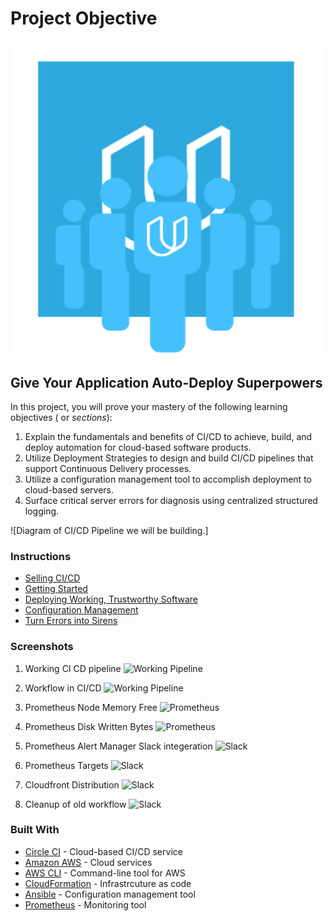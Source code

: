 
# Project Objective
![Project Objectives](udapeople.png)
## Give Your Application Auto-Deploy Superpowers

In this project, you will prove your mastery of the following learning objectives ( or *sections*):

1. Explain the fundamentals and benefits of CI/CD to achieve, build, and deploy automation for cloud-based software products.
2. Utilize Deployment Strategies to design and build CI/CD pipelines that support Continuous Delivery processes.
3. Utilize a configuration management tool to accomplish deployment to cloud-based servers.
4. Surface critical server errors for diagnosis using centralized structured logging.

![Diagram of CI/CD Pipeline we will be building.]

### Instructions

* [Selling CI/CD](instructions/0-selling-cicd.md)
* [Getting Started](instructions/1-getting-started.md)
* [Deploying Working, Trustworthy Software](instructions/2-deploying-trustworthy-code.md)
* [Configuration Management](instructions/3-configuration-management.md)
* [Turn Errors into Sirens](instructions/4-turn-errors-into-sirens.md)

### Screenshots 
1) Working CI CD pipeline
![Working Pipeline](Screenshots/WorkingPipeline.PNG)

2) Workflow in CI/CD 
![Working Pipeline](Screenshots/SCREENSHOT010.PNG)

3) Prometheus Node Memory Free 
![Prometheus](Screenshots/SCREENSHOT011.PNG)

4) Prometheus Disk Written Bytes 
![Prometheus](Screenshots/SCREENSHOT011_3.PNG)

5) Prometheus Alert Manager Slack integeration
![Slack](Screenshots/SCREENSHOT012.PNG)

6) Prometheus Targets 
![Slack](Screenshots/URL05_SCREENSHOT.PNG)

7) Cloudfront Distribution 
![Slack](Screenshots/URL03_SCREENSHOT.PNG)

8) Cleanup of old workflow
 ![Slack](Screenshots/SCREENSHOT07_2.PNG)


### Built With

- [Circle CI](www.circleci.com) - Cloud-based CI/CD service
- [Amazon AWS](https://aws.amazon.com/) - Cloud services
- [AWS CLI](https://aws.amazon.com/cli/) - Command-line tool for AWS
- [CloudFormation](https://aws.amazon.com/cloudformation/) - Infrastrcuture as code
- [Ansible](https://www.ansible.com/) - Configuration management tool
- [Prometheus](https://prometheus.io/) - Monitoring tool

